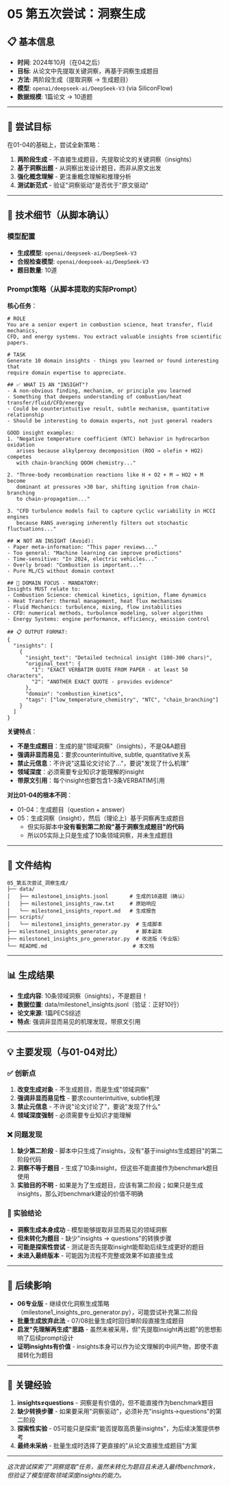 # 05 第五次尝试：洞察生成

## 📋 基本信息

- **时间**: 2024年10月（在04之后）
- **目标**: 从论文中先提取关键洞察，再基于洞察生成题目
- **方法**: 两阶段生成（提取洞察 → 生成题目）
- **模型**: `openai/deepseek-ai/DeepSeek-V3` (via SiliconFlow)
- **数据规模**: 1篇论文 → 10道题

---

## 🎯 尝试目标

在01-04的基础上，尝试全新策略：
1. **两阶段生成** - 不直接生成题目，先提取论文的关键洞察（insights）
2. **基于洞察出题** - 从洞察出发设计题目，而非从原文出发
3. **强化概念理解** - 更注重概念理解和推理分析
4. **测试新范式** - 验证"洞察驱动"是否优于"原文驱动"

---

## 🔧 技术细节（从脚本确认）

### 模型配置
- **生成模型**: `openai/deepseek-ai/DeepSeek-V3`
- **合规检查模型**: `openai/deepseek-ai/DeepSeek-V3`
- **题目数量**: 10道

### Prompt策略（从脚本提取的实际Prompt）

**核心任务**：
```
# ROLE
You are a senior expert in combustion science, heat transfer, fluid mechanics, 
CFD, and energy systems. You extract valuable insights from scientific papers.

# TASK
Generate 10 domain insights - things you learned or found interesting that 
require domain expertise to appreciate.

## ✅ WHAT IS AN "INSIGHT"?
- A non-obvious finding, mechanism, or principle you learned
- Something that deepens understanding of combustion/heat transfer/fluid/CFD/energy
- Could be counterintuitive result, subtle mechanism, quantitative relationship
- Should be interesting to domain experts, not just general readers

GOOD insight examples:
1. "Negative temperature coefficient (NTC) behavior in hydrocarbon oxidation 
   arises because alkylperoxy decomposition (ROO → olefin + HO2) competes 
   with chain-branching QOOH chemistry..."

2. "Three-body recombination reactions like H + O2 + M → HO2 + M become 
   dominant at pressures >30 bar, shifting ignition from chain-branching 
   to chain-propagation..."

3. "CFD turbulence models fail to capture cyclic variability in HCCI engines 
   because RANS averaging inherently filters out stochastic fluctuations..."

## ❌ NOT AN INSIGHT (Avoid):
- Paper meta-information: "This paper reviews..."
- Too general: "Machine learning can improve predictions"
- Time-sensitive: "In 2024, electric vehicles..."
- Overly broad: "Combustion is important..."
- Pure ML/CS without domain context

## 🎯 DOMAIN FOCUS - MANDATORY:
Insights MUST relate to:
- Combustion Science: chemical kinetics, ignition, flame dynamics
- Heat Transfer: thermal management, heat flux mechanisms
- Fluid Mechanics: turbulence, mixing, flow instabilities
- CFD: numerical methods, turbulence modeling, solver algorithms
- Energy Systems: engine performance, efficiency, emission control

## 📋 OUTPUT FORMAT:
{
  "insights": [
    {
      "insight_text": "Detailed technical insight (100-300 chars)",
      "original_text": {
        "1": "EXACT VERBATIM QUOTE FROM PAPER - at least 50 characters",
        "2": "ANOTHER EXACT QUOTE - provides evidence"
      },
      "domain": "combustion_kinetics",
      "tags": ["low_temperature_chemistry", "NTC", "chain_branching"]
    }
  ]
}
```

**关键特点**：
- **不是生成题目**：生成的是"领域洞察"（insights），不是Q&A题目
- **强调非显而易见**：要求counterintuitive, subtle, quantitative关系
- **禁止元信息**：不许说"这篇论文讨论了..."，要说"发现了什么机理"
- **领域深度**：必须需要专业知识才能理解的insight
- **带原文引用**：每个insight也要包含1-3条VERBATIM引用

**对比01-04的根本不同**：
- 01-04：生成题目（question + answer）
- 05：生成洞察（insight），然后（理论上）基于洞察再生成题目
  - 但实际脚本中**没有看到第二阶段"基于洞察生成题目"的代码**
  - 所以05实际上只是生成了10条领域洞察，并未生成题目

---

## 📂 文件结构

```
05_第五次尝试_洞察生成/
├── data/
│   ├── milestone1_insights.jsonl       # 生成的10道题（确认）
│   ├── milestone1_insights_raw.txt     # 原始响应
│   └── milestone1_insights_report.md   # 生成报告
├── scripts/
│   └── milestone1_insights_generator.py  # 生成脚本
├── milestone1_insights_generator.py      # 脚本副本
├── milestone1_insights_pro_generator.py  # 改进版（专业版）
└── README.md                            # 本文档
```

---

## 📊 生成结果

- **生成内容**: 10条领域洞察（insights），不是题目！
- **数据位置**: data/milestone1_insights.jsonl（验证：正好10行）
- **论文来源**: 1篇PECS综述
- **特点**: 强调非显而易见的机理发现，带原文引用

---

## 💡 主要发现（与01-04对比）

### ✅ 创新点
1. **改变生成对象** - 不生成题目，而是生成"领域洞察"
2. **强调非显而易见性** - 要求counterintuitive, subtle机理
3. **禁止元信息** - 不许说"论文讨论了"，要说"发现了什么"
4. **领域深度强制** - 必须需要专业知识才能理解

### ❌ 问题发现
1. **缺少第二阶段** - 脚本中只生成了insights，没有"基于insights生成题目"的第二阶段代码
2. **洞察不等于题目** - 生成了10条insight，但这些不能直接作为benchmark题目使用
3. **实验目的不明** - 如果是为了生成题目，应该有第二阶段；如果只是生成insights，那么对benchmark建设的价值不明确

### 🤔 实验结论
- **洞察生成本身成功** - 模型能够提取非显而易见的领域洞察
- **但未转化为题目** - 缺少"insights → questions"的转换步骤
- **可能是探索性尝试** - 测试是否先提取insight能帮助后续生成更好的题目
- **未进入最终版本** - 可能因为流程不完整或效果不如直接生成

---

## 🔄 后续影响

- **06专业版** - 继续优化洞察生成策略（milestone1_insights_pro_generator.py），可能尝试补充第二阶段
- **批量生成放弃此法** - 07/08批量生成时回归单阶段直接生成题目
- **启发"先理解再生成"思路** - 虽然未被采用，但"先提取insight再出题"的思想影响了后续prompt设计
- **证明insights有价值** - insights本身可以作为论文理解的中间产物，即使不直接转化为题目

---

## 📝 关键经验

1. **insights≠questions** - 洞察是有价值的，但不能直接作为benchmark题目
2. **缺少转换步骤** - 如果要采用"洞察驱动"，必须补充"insights→questions"的第二阶段
3. **探索性实验** - 05可能只是探索"能否提取高质量insights"，为后续决策提供参考
4. **最终未采纳** - 批量生成时选择了更直接的"从论文直接生成题目"方案

---

*这次尝试探索了"洞察提取"任务，虽然未转化为题目且未进入最终benchmark，但验证了模型提取领域深度insights的能力。*

